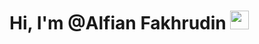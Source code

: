 # Hi, I'm @Alfian Fakhrudin <img src="https://raw.githubusercontent.com/MartinHeinz/MartinHeinz/master/wave.gif" width="30px">
